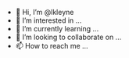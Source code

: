 - 👋 Hi, I’m @lkleyne
- 👀 I’m interested in ...
- 🌱 I’m currently learning ...
- 💞️ I’m looking to collaborate on ...
- 📫 How to reach me ...

<!---
lkleyne/lkleyne is a ✨ special ✨ repository because its `README.md` (this file) appears on your GitHub profile.
You can click the Preview link to take a look at your changes.
--->
